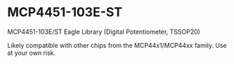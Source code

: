 MCP4451-103E-ST
===============

MCP4451-103E/ST Eagle Library (Digital Potentiometer, TSSOP20)

Likely compatible with other chips from the MCP44x1/MCP44xx family. Use at your own risk.
